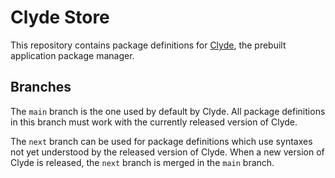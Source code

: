 # Clyde Store

This repository contains package definitions for [Clyde][], the prebuilt application package manager.

[Clyde]: https://github.com/agateau/clyde

## Branches

The `main` branch is the one used by default by Clyde. All package definitions in this branch must work with the currently released version of Clyde.

The `next` branch can be used for package definitions which use syntaxes not yet understood by the released version of Clyde. When a new version of Clyde is released, the `next` branch is merged in the `main` branch.
